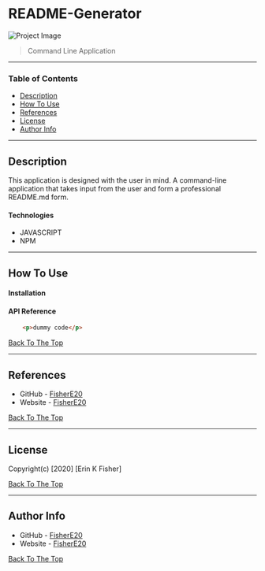# README-Generator

![Project Image](project-image-url)

>Command Line Application

---

### Table of Contents

* [Description](#description)
* [How To Use](#how-to-use)
* [References](#references)
* [License](#license)
* [Author Info](#author-info)

---

## Description
This application is designed with the user in mind. A command-line application that takes input from the user and form a professional README.md form.

#### Technologies

- JAVASCRIPT
- NPM

---

## How To Use

#### Installation



#### API Reference

```html
    <p>dummy code</p>
```
[Back To The Top](#README-Generator)

---

## References

- GitHub - [FisherE20](https://github.com/FisherE20/README-Generator)
- Website - [FisherE20](https://fishere20.github.io/Responsive-Portfolio/) 

[Back To The Top](#README-Generator)

---

## License


Copyright(c) [2020] [Erin K Fisher]

[Back To The Top](#README-Generator)

---

## Author Info

- GitHub - [FisherE20](https://github.com/FisherE20/README-Generator)
- Website - [FisherE20](https://fishere20.github.io/Responsive-Portfolio/) 

[Back To The Top](#README-Generator)